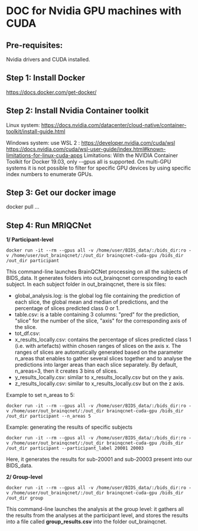 # DOC for Nvidia GPU machines with CUDA

## Pre-requisites: 
Nvidia drivers and CUDA installed.

## Step 1: Install Docker

https://docs.docker.com/get-docker/

## Step 2: Install Nvidia Container toolkit

Linux system: https://docs.nvidia.com/datacenter/cloud-native/container-toolkit/install-guide.html 

Windows system: use WSL 2 : https://developer.nvidia.com/cuda/wsl
https://docs.nvidia.com/cuda/wsl-user-guide/index.html#known-limitations-for-linux-cuda-apps
Limitations: With the NVIDIA Container Toolkit for Docker 19.03, only --gpus all is supported. On multi-GPU systems it is not possible to filter for specific GPU devices by using specific index numbers to enumerate GPUs. 

## Step 3: Get our docker image

docker pull ...

## Step 4: Run MRIQCNet

**1/ Participant-level**
```
docker run -it --rm --gpus all -v /home/user/BIDS_data/:/bids_dir:ro -v /home/user/out_brainqcnet/:/out_dir brainqcnet-cuda-gpu /bids_dir /out_dir participant
```
This command-line launches BrainQCNet processing on all the subjects of BIDS_data. It generates folders into out_brainqcnet corresponding to each subject.
In each subject folder in out_brainqcnet, there is six files:
- global_analysis.log: is the global log file containing the prediction of each slice, the global mean and median of predictions, and the percentage of slices predicted class 0 or 1. 
- table.csv: is a table containing 3 columns: "pred" for the prediction, "slice" for the number of the slice, "axis" for the corresponding axis of the slice.
- tot_df.csv: 
- x_results_locally.csv: contains the percentage of slices predicted class 1 (i.e. with artefacts) within chosen ranges of slices on the axis x. The ranges of slices are automatically generated based on the parameter n_areas that enables to gather several slices together and to analyse the predictions into larger areas than each slice separately. By default, n_areas=3, then it creates 3 bins of slices. 
- y_results_locally.csv: similar to x_results_locally.csv but on the y axis.
- z_results_locally.csv: similar to x_results_locally.csv but on the z axis.

Example to set n_areas to 5:
```
docker run -it --rm --gpus all -v /home/user/BIDS_data/:/bids_dir:ro -v /home/user/out_brainqcnet/:/out_dir brainqcnet-cuda-gpu /bids_dir /out_dir participant --n_areas 5
```

Example: generating the results of specific subjects 
```
docker run -it --rm --gpus all -v /home/user/BIDS_data/:/bids_dir:ro -v /home/user/out_brainqcnet/:/out_dir brainqcnet-cuda-gpu /bids_dir /out_dir participant --participant_label 20001 20003
```
Here, it generates the results for sub-20001 and sub-20003 present into our BIDS_data.


**2/ Group-level**
```
docker run -it --rm --gpus all -v /home/user/BIDS_data/:/bids_dir:ro -v /home/user/out_brainqcnet/:/out_dir brainqcnet-cuda-gpu /bids_dir /out_dir group
```
This command-line launches the analysis at the group level: it gathers all the results from the analyses at the participant level, and stores the results into a file called **group_results.csv** into the folder out_brainqcnet.
